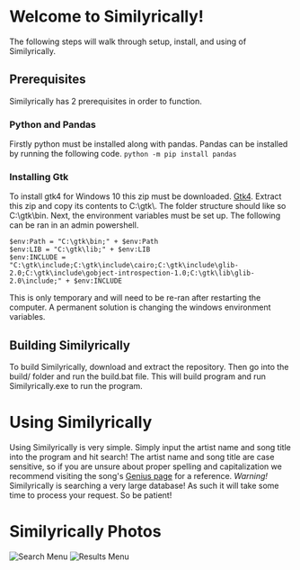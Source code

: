 # Welcome to Similyrically!
The following steps will walk through setup, install, and using of Similyrically.


## Prerequisites
Similyrically has 2 prerequisites in order to function.
### Python and Pandas
Firstly python must be installed along with pandas. Pandas can be installed by running the following code.
```python -m pip install pandas```
### Installing Gtk
To install gtk4 for Windows 10 this zip must be downloaded. [Gtk4](https://github.com/wingtk/gvsbuild/releases/download/2024.11.1/GTK4_Gvsbuild_2024.11.1_x64.zip).
Extract this zip and copy its contents to C:\gtk\\. The folder structure should like so C:\gtk\bin.
Next, the environment variables must be set up. The following can be ran in an admin powershell.
```
$env:Path = "C:\gtk\bin;" + $env:Path
$env:LIB = "C:\gtk\lib;" + $env:LIB
$env:INCLUDE = "C:\gtk\include;C:\gtk\include\cairo;C:\gtk\include\glib-2.0;C:\gtk\include\gobject-introspection-1.0;C:\gtk\lib\glib-2.0\include;" + $env:INCLUDE
```
This is only temporary and will need to be re-ran after restarting the computer. A permanent solution is changing the windows environment variables.
## Building Similyrically
To build Similyrically, download and extract the repository. Then go into the build/ folder and run the build.bat file. This will build program and run Similyrically.exe to run the program.
# Using Similyrically
Using Similyrically is very simple. Simply input the artist name and song title into the program and hit search!
The artist name and song title are case sensitive, so if you are unsure about proper spelling and capitalization we recommend visiting the song's [Genius page](https://genius.com/) for a reference.
*Warning!* Similyrically is searching a very large database! As such it will take some time to process your request. So be patient!
# Similyrically Photos
![Search Menu](./media/search-picture.png)
![Results Menu](./media/results-picture.png)
